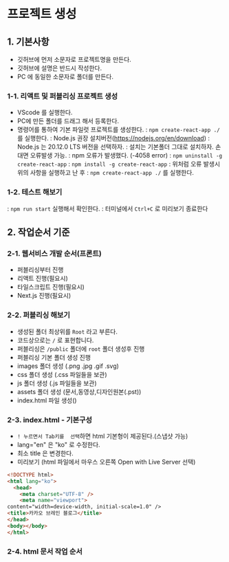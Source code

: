 # 프로젝트 생성

## 1. 기본사항
- 깃허브에 먼저 소문자로 프로젝트명을 만든다.
- 깃허브에 설명은 반드시 작성한다.
- PC 에 동일한 소문자로 폴더를 만든다.

### 1-1. 리액트 및 퍼블리싱 프로젝트 생성
- VScode 를 실행한다.
- PC에 만든 폴더를 드래그 해서 등록한다.
- 명령어를 통하여 기본 파일럿 프로젝트를 생성한다.
: `npm create-react-app ./` 를 실행한다. 
: Node.js 권장 설치버전(https://nodejs.org/en/download)
: Node.js 는 20.12.0 LTS 버전을 선택하자.
: 설치는 기본폴더 그대로 설치하자. 손대면 오류발생 가능.
: npm 오류가 발생했다. (-4058 error)
: `npm uninstall -g create-react-app`
: `npm install -g create-react-app`
: 위처럼 오류 발생시 위의 사항을 실행하고 난 후
: `npm create-react-app ./` 를 실행한다.

### 1-2. 테스트 해보기

: `npm run start` 실행해서 확인한다.
: 터미널에서 `Ctrl+C` 로 미리보기 종료한다

## 2. 작업순서 기준

### 2-1. 웹서비스 개발 순서(프론트)

- 퍼블리싱부터 진행
- 리액트 진행(필요시)
- 타일스크립트 진행(필요시)
- Next.js 진행(필요시)

### 2-2. 퍼블리싱 해보기

- 생성된 폴더 최상위를 `Root` 라고 부른다.
- 코드상으로는 `/` 로 표현합니다.
- 퍼블리싱은 `/public` 폴더에 `root` 폴더 생성후 진행
- 퍼블리싱 기본 폴더 생성 진행
- images 폴더 생성 (.png .jpg .gif .svg)
- css 폴더 생성 (.css 파일들을 보관)
- js 폴더 생성 (.js 파일들을 보관)
- assets 폴더 생성 (문서,동영상,디자인원본(.pst))
- index.html 파일 생성()

### 2-3. index.html - 기본구성

- `! 누르면서 Tab키를  선택`하면 html 기본형이 제공된다.(스냅샷 가능)
- lang="en" 은 "ko" 로 수정한다.
- 최소 title 은 변경한다.
- 미리보기 (html 파일에서 마우스 오른쪽 Open with Live Server 선택)
```html
<!DOCTYPE html>
<html lang="ko">
  <head>
    <meta charset="UTF-8" />
    <meta name="viewport">
content="width=device-width, initial-scale=1.0" />
<title>카카오 브레인 블로그</title>
</head>
<body></body>
</html>
```

 ### 2-4. html 문서 작업 순서 
